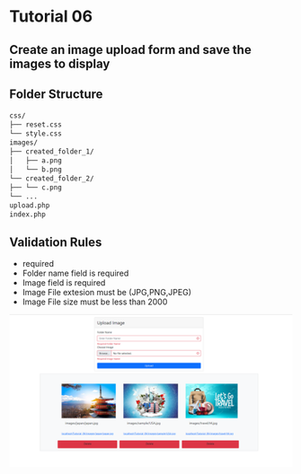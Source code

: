 # Tutorial 06

## Create an image upload form and save the images to display

## Folder Structure

```
css/
├── reset.css
└── style.css
images/
├── created_folder_1/
│   ├── a.png
│   └── b.png
└── created_folder_2/
├── └── c.png
└── ...
upload.php
index.php
```

## Validation Rules

- required
- Folder name field is required
- Image field is required
- Image File extesion must be (JPG,PNG,JPEG)
- Image File size must be less than 2000

![sample.png](demo/sample.png)

